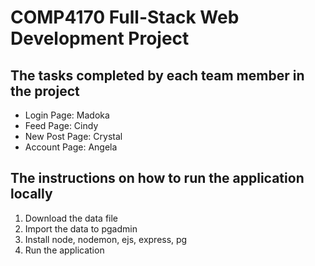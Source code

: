 # COMP4170 Full-Stack Web Development Project

## The tasks completed by each team member in the project
- Login Page: Madoka
- Feed Page: Cindy
- New Post Page: Crystal
- Account Page: Angela

## The instructions on how to run the application locally 
1. Download the data file
2. Import the data to pgadmin
3. Install node, nodemon, ejs, express, pg
4. Run the application